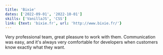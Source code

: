 ```yaml
---
title: 'Bixie'
dates: ['2022-09-01', '2022-10-01']
skills: ['VanillaJS', 'CSS']
link: {text: 'bixie.fr', url: 'http://www.bixie.fr/'}
---
```


Very professional team, great pleasure to work with them. Communication was easy, and it's always very comfortable for developers when customers know exactly what they want.
